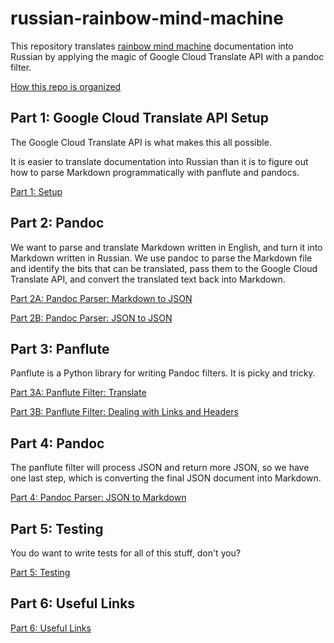 # russian-rainbow-mind-machine

This repository translates 
[rainbow mind machine](https://git.charlesreid1.com/b-rainbow-mind-machine)
documentation into Russian
by applying the magic of 
Google Cloud Translate API
with a pandoc filter.

[How this repo is organized](Organization.md)

## Part 1: Google Cloud Translate API Setup

The Google Cloud Translate API is what makes this all possible.

It is easier to translate documentation into Russian 
than it is to figure out how to parse Markdown programmatically
with panflute and pandocs.

[Part 1: Setup](Setup.md)

## Part 2: Pandoc

We want to parse and translate Markdown written
in English, and turn it into Markdown written in 
Russian. We use pandoc to parse the Markdown file
and identify the bits that can be translated,
pass them to the Google Cloud Translate API,
and convert the translated text back into
Markdown.

[Part 2A: Pandoc Parser: Markdown to JSON](PandocA.md)

[Part 2B: Pandoc Parser: JSON to JSON](PandocB.md)

## Part 3: Panflute

Panflute is a Python library for writing Pandoc filters.
It is picky and tricky.

[Part 3A: Panflute Filter: Translate](PanfluteA.md)

[Part 3B: Panflute Filter: Dealing with Links and Headers](PanfluteB.md)

## Part 4: Pandoc

The panflute filter will process JSON and return more JSON,
so we have one last step, which is converting the final
JSON document into Markdown.

[Part 4: Pandoc Parser: JSON to Markdown](PandocC.md)

## Part 5: Testing

You do want to write tests for all of this stuff, don't you?

[Part 5: Testing](Testing.md)

## Part 6: Useful Links

[Part 6: Useful Links](Links.md)
